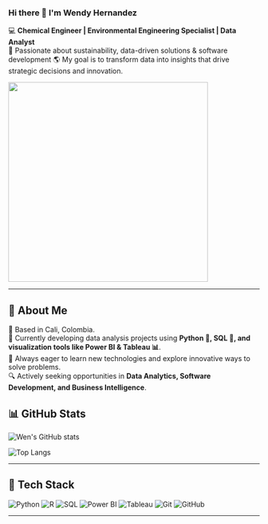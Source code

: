 ### Hi there 👋 I'm Wendy Hernandez

💻 **Chemical Engineer | Environmental Engineering Specialist | Data Analyst**  
🌱 Passionate about sustainability, data-driven solutions & software development 
🌎 My goal is to transform data into insights that drive strategic decisions and innovation.  

<img src="./assets/code-to-earth.gif" width="400"/>

---

## 🌟 About Me
📍 Based in Cali, Colombia.  
🚀 Currently developing data analysis projects using **Python 🐍, SQL 💾, and visualization tools like Power BI & Tableau 📊**.  
🌱 Always eager to learn new technologies and explore innovative ways to solve problems.  
🔍 Actively seeking opportunities in **Data Analytics, Software Development, and Business Intelligence**.  

## 📊 GitHub Stats

![Wen's GitHub stats](https://github-readme-stats.vercel.app/api?username=wjhernandez&show_icons=true&theme=radical)

![Top Langs](https://github-readme-stats.vercel.app/api/top-langs/?username=wjhernandez&layout=compact&theme=radical)

---

## 🚀 Tech Stack

![Python](https://img.shields.io/badge/Python-3776AB?style=for-the-badge&logo=python&logoColor=white)
![R](https://img.shields.io/badge/R-276DC3?style=for-the-badge&logo=r&logoColor=white)
![SQL](https://img.shields.io/badge/SQL-003B57?style=for-the-badge&logo=postgresql&logoColor=white)
![Power BI](https://img.shields.io/badge/PowerBI-F2C811?style=for-the-badge&logo=powerbi&logoColor=black)
![Tableau](https://img.shields.io/badge/Tableau-E97627?style=for-the-badge&logo=tableau&logoColor=white)
![Git](https://img.shields.io/badge/Git-F05032?style=for-the-badge&logo=git&logoColor=white)
![GitHub](https://img.shields.io/badge/GitHub-181717?style=for-the-badge&logo=github&logoColor=white)

---

